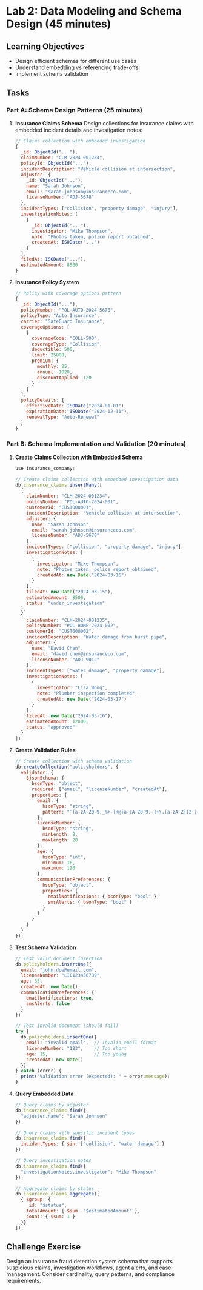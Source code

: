 # Lab 2: Data Modeling and Schema Design (45 minutes)

## Learning Objectives
- Design efficient schemas for different use cases
- Understand embedding vs referencing trade-offs
- Implement schema validation

## Tasks

### Part A: Schema Design Patterns (25 minutes)
1. **Insurance Claims Schema**
   Design collections for insurance claims with embedded incident details and investigation notes:
   ```javascript
   // Claims collection with embedded investigation
   {
     _id: ObjectId("..."),
     claimNumber: "CLM-2024-001234",
     policyId: ObjectId("..."),
     incidentDescription: "Vehicle collision at intersection",
     adjuster: {
       _id: ObjectId("..."),
       name: "Sarah Johnson",
       email: "sarah.johnson@insuranceco.com",
       licenseNumber: "ADJ-5678"
     },
     incidentTypes: ["collision", "property damage", "injury"],
     investigationNotes: [
       {
         _id: ObjectId("..."),
         investigator: "Mike Thompson",
         note: "Photos taken, police report obtained",
         createdAt: ISODate("...")
       }
     ],
     filedAt: ISODate("..."),
     estimatedAmount: 8500
   }
   ```

2. **Insurance Policy System**
   ```javascript
   // Policy with coverage options pattern
   {
     _id: ObjectId("..."),
     policyNumber: "POL-AUTO-2024-5678",
     policyType: "Auto Insurance",
     carrier: "SafeGuard Insurance",
     coverageOptions: [
       {
         coverageCode: "COLL-500",
         coverageType: "Collision",
         deductible: 500,
         limit: 25000,
         premium: {
           monthly: 85,
           annual: 1020,
           discountApplied: 120
         }
       }
     ],
     policyDetails: {
       effectiveDate: ISODate("2024-01-01"),
       expirationDate: ISODate("2024-12-31"),
       renewalType: "Auto-Renewal"
     }
   }
   ```

### Part B: Schema Implementation and Validation (20 minutes)

1. **Create Claims Collection with Embedded Schema**
   ```javascript
   use insurance_company;

   // Create claims collection with embedded investigation data
   db.insurance_claims.insertMany([
     {
       claimNumber: "CLM-2024-001234",
       policyNumber: "POL-AUTO-2024-001",
       customerId: "CUST000001",
       incidentDescription: "Vehicle collision at intersection",
       adjuster: {
         name: "Sarah Johnson",
         email: "sarah.johnson@insuranceco.com",
         licenseNumber: "ADJ-5678"
       },
       incidentTypes: ["collision", "property damage", "injury"],
       investigationNotes: [
         {
           investigator: "Mike Thompson",
           note: "Photos taken, police report obtained",
           createdAt: new Date("2024-03-16")
         }
       ],
       filedAt: new Date("2024-03-15"),
       estimatedAmount: 8500,
       status: "under_investigation"
     },
     {
       claimNumber: "CLM-2024-001235",
       policyNumber: "POL-HOME-2024-002",
       customerId: "CUST000002",
       incidentDescription: "Water damage from burst pipe",
       adjuster: {
         name: "David Chen",
         email: "david.chen@insuranceco.com",
         licenseNumber: "ADJ-9012"
       },
       incidentTypes: ["water damage", "property damage"],
       investigationNotes: [
         {
           investigator: "Lisa Wong",
           note: "Plumber inspection completed",
           createdAt: new Date("2024-03-17")
         }
       ],
       filedAt: new Date("2024-03-16"),
       estimatedAmount: 12000,
       status: "approved"
     }
   ]);
   ```

2. **Create Validation Rules**
   ```javascript
   // Create collection with schema validation
   db.createCollection("policyholders", {
     validator: {
       $jsonSchema: {
         bsonType: "object",
         required: ["email", "licenseNumber", "createdAt"],
         properties: {
           email: {
             bsonType: "string",
             pattern: "^[a-zA-Z0-9._%+-]+@[a-zA-Z0-9.-]+\.[a-zA-Z]{2,}$"
           },
           licenseNumber: {
             bsonType: "string",
             minLength: 8,
             maxLength: 20
           },
           age: {
             bsonType: "int",
             minimum: 16,
             maximum: 120
           },
           communicationPreferences: {
             bsonType: "object",
             properties: {
               emailNotifications: { bsonType: "bool" },
               smsAlerts: { bsonType: "bool" }
             }
           }
         }
       }
     }
   });
   ```

3. **Test Schema Validation**
   ```javascript
   // Test valid document insertion
   db.policyholders.insertOne({
     email: "john.doe@email.com",
     licenseNumber: "LIC123456789",
     age: 35,
     createdAt: new Date(),
     communicationPreferences: {
       emailNotifications: true,
       smsAlerts: false
     }
   })

   // Test invalid document (should fail)
   try {
     db.policyholders.insertOne({
       email: "invalid-email",  // Invalid email format
       licenseNumber: "123",    // Too short
       age: 15,                 // Too young
       createdAt: new Date()
     })
   } catch (error) {
     print("Validation error (expected): " + error.message);
   }
   ```

4. **Query Embedded Data**
   ```javascript
   // Query claims by adjuster
   db.insurance_claims.find({
     "adjuster.name": "Sarah Johnson"
   });

   // Query claims with specific incident types
   db.insurance_claims.find({
     incidentTypes: { $in: ["collision", "water damage"] }
   });

   // Query investigation notes
   db.insurance_claims.find({
     "investigationNotes.investigator": "Mike Thompson"
   });

   // Aggregate claims by status
   db.insurance_claims.aggregate([
     { $group: {
       _id: "$status",
       totalAmount: { $sum: "$estimatedAmount" },
       count: { $sum: 1 }
     }}
   ]);
   ```

## Challenge Exercise
Design an insurance fraud detection system schema that supports suspicious claims, investigation workflows, agent alerts, and case management. Consider cardinality, query patterns, and compliance requirements.